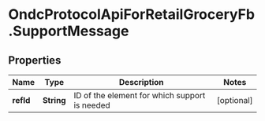 # OndcProtocolApiForRetailGroceryFb.SupportMessage

## Properties
Name | Type | Description | Notes
------------ | ------------- | ------------- | -------------
**refId** | **String** | ID of the element for which support is needed | [optional] 
